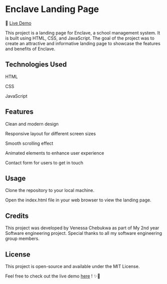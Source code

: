 # Enclave Landing Page
🔗 [Live Demo](https://nalugala-vc.github.io/enclave-Landing-page/)

This project is a landing page for Enclave, a school management system. It is built using HTML, CSS, and JavaScript. The goal of the project was to create an attractive and informative landing page to showcase the features and benefits of Enclave.

## Technologies Used
HTML

CSS

JavaScript

## Features
Clean and modern design

Responsive layout for different screen sizes

Smooth scrolling effect

Animated elements to enhance user experience

Contact form for users to get in touch
## Usage
Clone the repository to your local machine.

Open the index.html file in your web browser to view the landing page.

## Credits
This project was developed by Venessa Chebukwa as part of My 2nd year Software engineering project. Special thanks to all my software engineering group members.

## License
This project is open-source and available under the MIT License.

Feel free to check out the live demo [here](https://nalugala-vc.github.io/enclave-Landing-page/)
! ✨🚀
